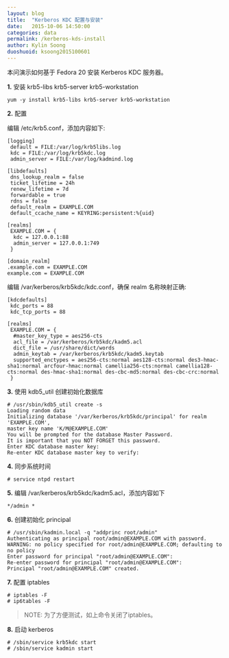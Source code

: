 ```yaml
---
layout: blog
title:  "Kerberos KDC 配置与安装"
date:   2015-10-06 14:50:00
categories: data
permalink: /kerberos-kds-install
author: Kylin Soong
duoshuoid: ksoong2015100601
---
```


本问演示如何基于 Fedora 20 安装 Kerberos KDC 服务器。

**1.** 安装 krb5-libs krb5-server krb5-workstation 

~~~
yum -y install krb5-libs krb5-server krb5-workstation
~~~

**2.** 配置

编辑 /etc/krb5.conf，添加内容如下:

~~~
[logging]
 default = FILE:/var/log/krb5libs.log
 kdc = FILE:/var/log/krb5kdc.log
 admin_server = FILE:/var/log/kadmind.log

[libdefaults]
 dns_lookup_realm = false
 ticket_lifetime = 24h
 renew_lifetime = 7d
 forwardable = true
 rdns = false
 default_realm = EXAMPLE.COM
 default_ccache_name = KEYRING:persistent:%{uid}

[realms]
 EXAMPLE.COM = {
  kdc = 127.0.0.1:88
  admin_server = 127.0.0.1:749
 }

[domain_realm]
.example.com = EXAMPLE.COM
example.com = EXAMPLE.COM
~~~

编辑 /var/kerberos/krb5kdc/kdc.conf，确保 realm 名称映射正确:

~~~
[kdcdefaults]
 kdc_ports = 88
 kdc_tcp_ports = 88

[realms]
 EXAMPLE.COM = {
  #master_key_type = aes256-cts
  acl_file = /var/kerberos/krb5kdc/kadm5.acl
  dict_file = /usr/share/dict/words
  admin_keytab = /var/kerberos/krb5kdc/kadm5.keytab
  supported_enctypes = aes256-cts:normal aes128-cts:normal des3-hmac-sha1:normal arcfour-hmac:normal camellia256-cts:normal camellia128-cts:normal des-hmac-sha1:normal des-cbc-md5:normal des-cbc-crc:normal
 }
~~~

**3.** 使用 kdb5_util 创建初始化数据库

~~~
# /usr/sbin/kdb5_util create -s
Loading random data
Initializing database '/var/kerberos/krb5kdc/principal' for realm 'EXAMPLE.COM',
master key name 'K/M@EXAMPLE.COM'
You will be prompted for the database Master Password.
It is important that you NOT FORGET this password.
Enter KDC database master key: 
Re-enter KDC database master key to verify: 
~~~

**4.** 同步系统时间

~~~
# service ntpd restart 
~~~

**5.** 编辑 /var/kerberos/krb5kdc/kadm5.acl，添加内容如下

~~~
*/admin *
~~~

**6.** 创建初始化 principal

~~~
# /usr/sbin/kadmin.local -q "addprinc root/admin"
Authenticating as principal root/admin@EXAMPLE.COM with password.
WARNING: no policy specified for root/admin@EXAMPLE.COM; defaulting to no policy
Enter password for principal "root/admin@EXAMPLE.COM": 
Re-enter password for principal "root/admin@EXAMPLE.COM": 
Principal "root/admin@EXAMPLE.COM" created.
~~~

**7.** 配置 iptables

~~~
# iptables -F
# ip6tables -F
~~~

> NOTE: 为了方便测试，如上命令关闭了iptables。

**8.** 启动 kerberos

~~~
# /sbin/service krb5kdc start
# /sbin/service kadmin start
~~~
